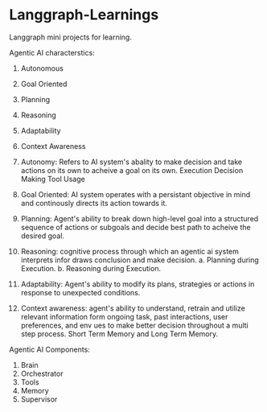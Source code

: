 # Langgraph-Learnings
Langgraph mini projects for learning.

Agentic AI characterstics:
1. Autonomous
2. Goal Oriented
3. Planning
4. Reasoning
5. Adaptability
6. Context Awareness

1. Autonomy: Refers to AI system's abality to make decision and take actions on its own to acheive a goal on its own.
Execution
Decision Making
Tool Usage

2. Goal Oriented: AI system operates with a persistant objective in mind and continously directs its action towards it.

3. Planning: Agent's ability to break down high-level goal into a structured sequence of actions or subgoals and decide best path to acheive the desired goal.

4. Reasoning: cognitive process through which an agentic ai system interprets infor draws conclusion and make decision. 
a. Planning during Execution.
b. Reasoning during Execution.

5. Adaptability: Agent's ability to modify its plans, strategies or actions in response to unexpected conditions.

6. Context awareness: agent's ability to understand, retrain and utilize relevant information form ongoing task, past interactions, user preferences, and env ues to make better decision throughout a multi step process. Short Term Memory and Long Term Memory.


Agentic AI Components:

1. Brain
2. Orchestrator
3. Tools
4. Memory
5. Supervisor